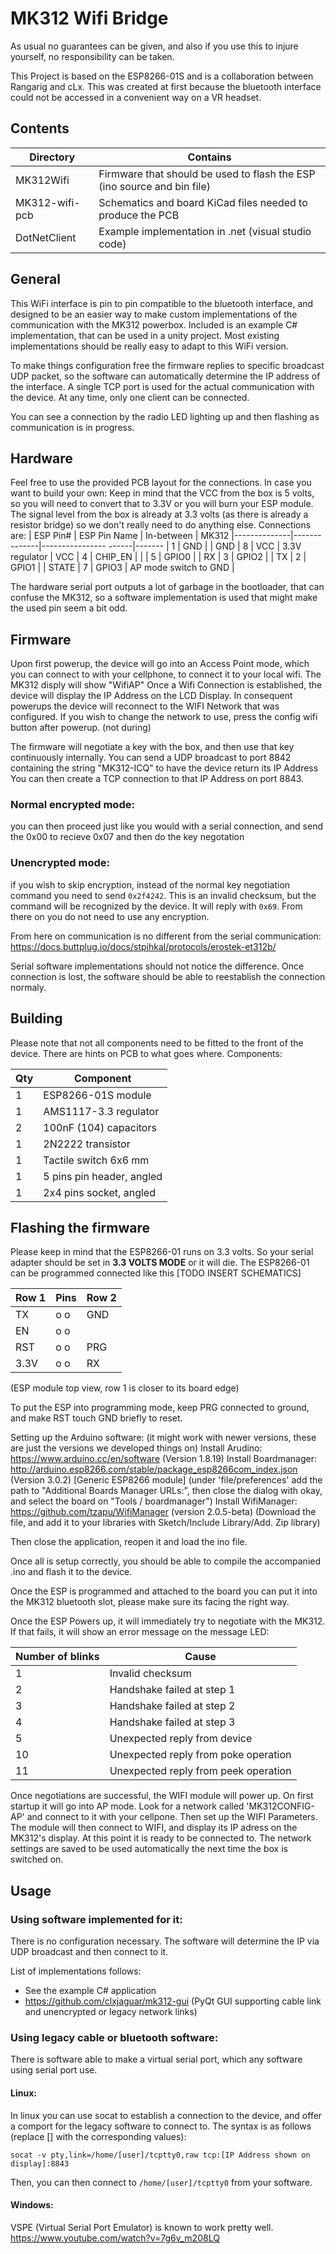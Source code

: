 # MK312 Wifi Bridge

As usual no guarantees can be given, and also if you use this to injure yourself, no responsibility can be taken.

This Project is based on the ESP8266-01S and is a collaboration between Rangarig and cLx. This was created at first because the bluetooth interface could not be accessed in a convenient way on a VR headset.

## Contents
| Directory      | Contains
|----------------|-------------------------------------------------------------------------|
| MK312Wifi      | Firmware that should be used to flash the ESP (ino source and bin file) |
| MK312-wifi-pcb | Schematics and board KiCad files needed to produce the PCB              |
| DotNetClient   | Example implementation in .net (visual studio code)                     |

## General
This WiFi interface is pin to pin compatible to the bluetooth interface, and designed to be an easier way to make custom implementations of the communication with the MK312 powerbox.
Included is an example C# implementation, that can be used in a unity project. Most existing implementations should be really easy to adapt to this WiFi version.

To make things configuration free the firmware replies to specific broadcast UDP packet, so the software can automatically determine the IP address of the interface.
A single TCP port is used for the actual communication with the device. At any time, only one client can be connected.

You can see a connection by the radio LED lighting up and then flashing as communication is in progress.

## Hardware
Feel free to use the provided PCB layout for the connections. In case you want to build your own:
Keep in mind that the VCC from the box is 5 volts, so you will need to convert that to 3.3V or you will burn your ESP module.
The signal level from the box is already at 3.3 volts (as there is already a resistor bridge) so we don't really need to do anything else.
Connections are:
| ESP Pin#     | ESP Pin Name | In-between            | MK312
|--------------|--------------|---------------- ------|-------
| 1            | GND          |                       | GND
| 8            | VCC          | 3.3V regulator        | VCC
| 4            | CHIP_EN      |                       |
| 5            | GPIO0        |                       | RX
| 3            | GPIO2        |                       | TX
| 2            | GPIO1        |                       | STATE
| 7            | GPIO3        | AP mode switch to GND |

The hardware serial port outputs a lot of garbage in the bootloader, that can confuse the MK312, so a software implementation is used that might make the used pin seem a bit odd.

## Firmware
Upon first powerup, the device will go into an Access Point mode, which you can connect to with your cellphone, to connect it to your local wifi.
The MK312 disply will show "WifiAP"
Once a Wifi Connection is established, the device will display the IP Address on the LCD Display.
In consequent powerups the device will reconnect to the WIFI Network that was configured. If you wish to change the network to use, press the config wifi button after powerup. (not during)

The firmware will negotiate a key with the box, and then use that key continuously internally.
You can send a UDP broadcast to port 8842 containing the string "MK312-ICQ" to have the device return its IP Address
You can then create a TCP connection to that IP Address on port 8843.

### Normal encrypted mode:
you can then proceed just like you would with a serial connection, and send the 0x00 to recieve 0x07 and then do the key negotation
### Unencrypted mode:
if you wish to skip encryption, instead of the normal key negotiation command you need to send `0x2f4242`. This is an invalid checksum, but the command will be recognized by the device.
It will reply with `0x69`. From there on you do not need to use any encryption.

From here on communication is no different from the serial communication:
https://docs.buttplug.io/docs/stpihkal/protocols/erostek-et312b/

Serial software implementations should not notice the difference. Once connection is lost, the software should be able to reestablish the connection normaly.

## Building

Please note that not all components need to be fitted to the front of the device. There are hints on PCB to what goes where.
Components:

|Qty| Component                 |
|---|---------------------------|
| 1 | ESP8266-01S module        |
| 1 | AMS1117-3.3 regulator     |
| 2 | 100nF (104) capacitors    |
| 1 | 2N2222 transistor         |
| 1 | Tactile switch 6x6 mm     |
| 1 | 5 pins pin header, angled |
| 1 | 2x4 pins socket, angled   |


## Flashing the firmware
Please keep in mind that the ESP8266-01 runs on 3.3 volts. So your serial adapter should be set in **3.3 VOLTS MODE** or it will die.
The ESP8266-01 can be programmed connected like this [TODO INSERT SCHEMATICS]

|Row 1|Pins|Row 2|
|-----|----|-----|
|  TX |o  o| GND |
|  EN |o  o|     |
| RST |o  o| PRG |
|3.3V |o  o| RX  |

(ESP module top view, row 1 is closer to its board edge)

To put the ESP into programming mode, keep PRG connected to ground, and make RST touch GND briefly to reset.

Setting up the Arduino software: (it might work with newer versions, these are just the versions we developed things on)
Install Arudino: https://www.arduino.cc/en/software (Version 1.8.19)
Install Boardmanager: http://arduino.esp8266.com/stable/package_esp8266com_index.json (Version 3.0.2) [Generic ESP8266 module]
(under 'file/preferences' add the path to "Additional Boards Manager URLs:", then close the dialog with okay, and select the board on "Tools / boardmanager")
Install WifiManager: https://github.com/tzapu/WifiManager (version 2.0.5-beta)
(Download the file, and add it to your libraries with Sketch/Include Library/Add. Zip library)

Then close the application, reopen it and load the ino file.

Once all is setup correctly, you should be able to compile the accompanied .ino and flash it to the device.

Once the ESP is programmed and attached to the board you can put it into the MK312 bluetooth slot, please make sure its facing the right way.

Once the ESP Powers up, it will immediately try to negotiate with the MK312. If that fails, it will show an error message on the message LED:

| Number of blinks | Cause                                |
|------------------|--------------------------------------|
| 1                | Invalid checksum                     |
| 2                | Handshake failed at step 1           |
| 3                | Handshake failed at step 2           |
| 4                | Handshake failed at step 3           |
| 5                | Unexpected reply from device         |
| 10               | Unexpected reply from poke operation |
| 11               | Unexpected reply from peek operation |

Once negotiations are successful, the WIFI module will power up. On first startup it will go into AP mode.
Look for a network called 'MK312CONFIG-AP' and connect to it with your cellpone. Then set up the WIFI Parameters.
The module will then connect to WIFI, and display its IP adress on the MK312's display.
At this point it is ready to be connected to. The network settings are saved to be used automatically the next time the box is switched on.

## Usage

### Using software implemented for it:
There is no configuration necessary. The software will determine the IP via UDP broadcast and then connect to it.

List of implementations follows:
  - See the example C# application
  - https://github.com/clxjaguar/mk312-gui (PyQt GUI supporting cable link and unencrypted or legacy network links)

### Using legacy cable or bluetooth software:
There is software able to make a virtual serial port, which any software using serial port use.
#### Linux:
In linux you can use socat to establish a connection to the device, and offer a comport for the legacy software to connect to.
The syntax is as follows (replace [] with the corresponding values):

`socat -v pty,link=/home/[user]/tcptty0,raw tcp:[IP Address shown on display]:8843`

Then, you can then connect to `/home/[user]/tcptty0` from your software.

#### Windows:
VSPE (Virtual Serial Port Emulator) is known to work pretty well.
https://www.youtube.com/watch?v=7g6v_m208LQ
